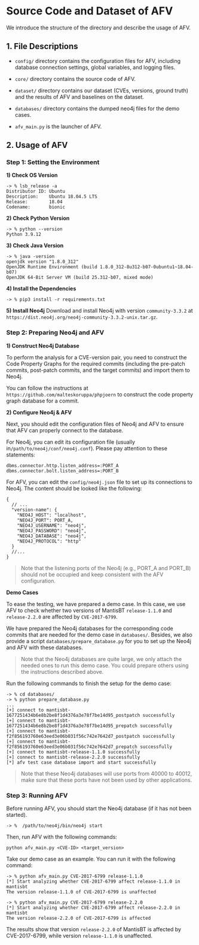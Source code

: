 # Source Code and Dataset of AFV

We introduce the structure of the directory and describe the usage of AFV.

## 1. File Descriptions

* `config/` directory contains the configuration files for AFV, including database connection settings, global variables, and logging files.

* `core/` directory contains the source code of AFV.

* `dataset/` directory contains our dataset (CVEs, versions, ground truth) and the results of AFV and baselines on the dataset.

* `databases/` directory contains the dumped neo4j files for the demo cases.

* `afv_main.py` is the launcher of AFV.

## 2. Usage of AFV

### Step 1: Setting the Environment

**1) Check OS Version**

```shell
-> % lsb_release -a
Distributor ID: Ubuntu
Description:    Ubuntu 18.04.5 LTS
Release:        18.04
Codename:       bionic
```

**2) Check Python Version**
```shell
-> % python --version
Python 3.9.12
```

**3) Check Java Version**
```shell
-> % java -version
openjdk version "1.8.0_312"
OpenJDK Runtime Environment (build 1.8.0_312-8u312-b07-0ubuntu1~18.04-b07)
OpenJDK 64-Bit Server VM (build 25.312-b07, mixed mode)
```

**4) Install the Dependencies**
```shell
-> % pip3 install -r requirements.txt
```

**5) Install Neo4j**
Download and install Neo4j with version `community-3.3.2` at `https://dist.neo4j.org/neo4j-community-3.3.2-unix.tar.gz`.

### Step 2: Preparing Neo4j and AFV

**1) Construct Neo4j Database**

To perform the analysis for a CVE-version pair, you need to construct the Code Property Graphs for the required commits (including the pre-patch commits, post-patch commits, and the target commits) and import them to Neo4j.

You can follow the instructions at `https://github.com/malteskoruppa/phpjoern` to construct the code property graph database for a commit.

**2) Configure Neo4j & AFV**

Next, you should edit the configuration files of Neo4j and AFV to ensure that AFV can properly connect to the database.

For Neo4j, you can edit its configuration file (usually in`/path/to/neo4j/conf/neo4j.conf`). Please pay attention to these statements:
```
dbms.connector.http.listen_address=:PORT_A
dbms.connector.bolt.listen_address=:PORT_B
```

For AFV,  you can edit the `config/neo4j.json` file to set up its connections to Neo4j. The content should be looked like the following:
```json5
{
  // ...
  "version-name": {
    "NEO4J_HOST": "localhost",
    "NEO4J_PORT": PORT_A,
    "NEO4J_USERNAME": "neo4j",
    "NEO4J_PASSWORD": "neo4j",
    "NEO4J_DATABASE": "neo4j",
    "NEO4J_PROTOCOL": "http"
  }
  //...
}
```
> Note that the listening ports of the Neo4j (e.g., PORT_A and PORT_B) should not be occupied and keep consistent with the AFV configuration.

**Demo Cases**

To ease the testing, we have prepared a demo case. In this case, we use AFV to check whether two versions of MantisBT `release-1.1.0` and `release-2.2.0` are affected by `CVE-2017-6799`.

We have prepared the Neo4j databases for the corresponding code commits that are needed for the demo case in `databases/`. Besides, we also provide a script `databases/prepare_database.py` for you to set up the Neo4j and AFV with these databases.

> Note that the Neo4j databases are quite large, we only attach the needed ones to run this demo case. You could prepare others using the instructions described above.

Run the following commands to finish the setup for the demo case:
```shell
-> % cd databases/
-> % python prepare_database.py
...
[+] connect to mantisbt-1677251434b6e8b2be8f1d4376a3e78f7be14d95_postpatch successfully
[+] connect to mantisbt-1677251434b6e8b2be8f1d4376a3e78f7be14d95_prepatch successfully
[+] connect to mantisbt-f2f856193760e63eed3e06b031f56c742e7642d7_postpatch successfully
[+] connect to mantisbt-f2f856193760e63eed3e06b031f56c742e7642d7_prepatch successfully
[+] connect to mantisbt-release-1.1.0 successfully
[+] connect to mantisbt-release-2.2.0 successfully
[*] afv test case database import and start successfully
```

> Note that these Neo4j databases will use ports from 40000 to 40012, make sure that these ports have not been used by other applications.

### Step 3: Running AFV

Before running AFV, you should start the Neo4j database (if it has not been started).
```shell
-> %  /path/to/neo4j/bin/neo4j start
```

Then, run AFV with the following commands:
```shell
python afv_main.py <CVE-ID> <target_version>
```

Take our demo case as an example. You can run it with the following command:
```shell
-> % python afv_main.py CVE-2017-6799 release-1.1.0
[*] Start analyzing whether CVE-2017-6799 affect release-1.1.0 in mantisbt
The version release-1.1.0 of CVE-2017-6799 is unaffected
```

```shell
-> % python afv_main.py CVE-2017-6799 release-2.2.0
[*] Start analyzing whether CVE-2017-6799 affect release-2.2.0 in mantisbt
The version release-2.2.0 of CVE-2017-6799 is affected
```

The results show that version `release-2.2.0` of MantisBT is affected by CVE-2017-6799, while version `release-1.1.0` is unaffected.

